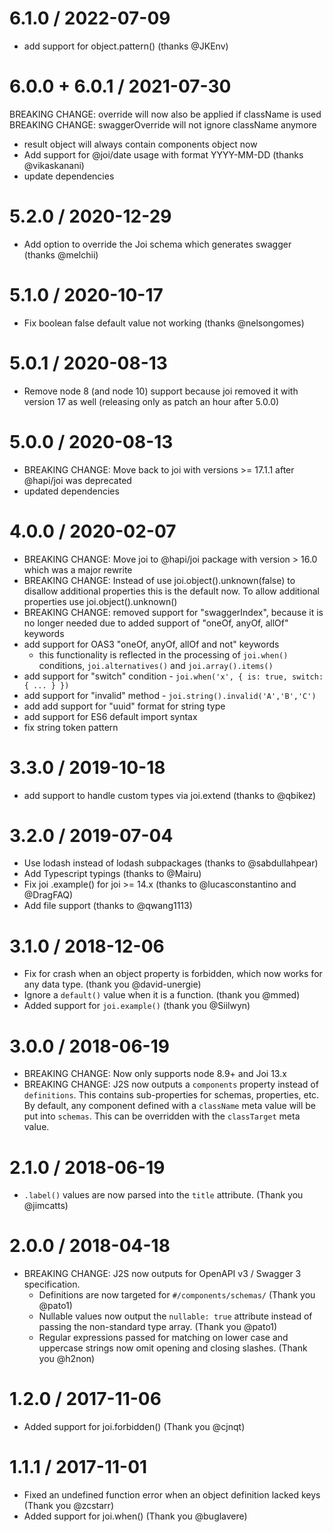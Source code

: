 6.1.0 / 2022-07-09
==================
  * add support for object.pattern() (thanks @JKEnv)

6.0.0 + 6.0.1 / 2021-07-30
==========================

  BREAKING CHANGE: override will now also be applied if className is used
  BREAKING CHANGE: swaggerOverride will not ignore className anymore
  * result object will always contain components object now
  * Add support for @joi/date usage with format YYYY-MM-DD (thanks @vikaskanani)
  * update dependencies

5.2.0 / 2020-12-29
==================

  * Add option to override the Joi schema which generates swagger (thanks @melchii)

5.1.0 / 2020-10-17
==================

  * Fix boolean false default value not working (thanks @nelsongomes)

5.0.1 / 2020-08-13
==================

  * Remove node 8 (and node 10) support because joi removed it with version 17 as well
    (releasing only as patch an hour after 5.0.0)

5.0.0 / 2020-08-13
==================

  * BREAKING CHANGE: Move back to joi with versions >= 17.1.1 after @hapi/joi was deprecated
  * updated dependencies

4.0.0 / 2020-02-07
==================

  * BREAKING CHANGE: Move joi to @hapi/joi package with version > 16.0 which was a major rewrite
  * BREAKING CHANGE: Instead of use joi.object().unknown(false) to disallow additional properties
      this is the default now. To allow additional properties use joi.object().unknown()
  * BREAKING CHANGE: removed support for "swaggerIndex", because it is no longer needed due to added support of "oneOf, anyOf, allOf" keywords
  * add support for OAS3 "oneOf, anyOf, allOf and not" keywords
    - this functionality is reflected in the processing of `joi.when()` conditions, `joi.alternatives()` and `joi.array().items()`
  * add support for "switch" condition - `joi.when('x', { is: true, switch: { ... } })`
  * add support for "invalid" method - `joi.string().invalid('A','B','C')`
  * add add support for "uuid" format for string type
  * add support for ES6 default import syntax
  * fix string token pattern

3.3.0 / 2019-10-18
==================

  * add support to handle custom types via joi.extend (thanks to @qbikez)

3.2.0 / 2019-07-04
==================

  * Use lodash instead of lodash subpackages (thanks to @sabdullahpear)
  * Add Typescript typings (thanks to @Mairu)
  * Fix joi .example() for joi >= 14.x (thanks to @lucasconstantino and @DragFAQ)
  * Add file support (thanks to @qwang1113)

3.1.0 / 2018-12-06
==================

  * Fix for crash when an object property is forbidden, which now works for any data type. (thank you @david-unergie)
  * Ignore a `default()` value when it is a function. (thank you @mmed)
  * Added support for `joi.example()` (thank you @Siilwyn)

3.0.0 / 2018-06-19
==================

  * BREAKING CHANGE: Now only supports node 8.9+ and Joi 13.x
  * BREAKING CHANGE: J2S now outputs a `components` property instead of `definitions`. This contains sub-properties for schemas, properties, etc. By default, any component defined with a `className` meta value will be put into `schemas`. This can be overridden with the `classTarget` meta value.

2.1.0 / 2018-06-19
==================

  * `.label()` values are now parsed into the `title` attribute. (Thank you @jimcatts)

2.0.0 / 2018-04-18
==================

  * BREAKING CHANGE: J2S now outputs for OpenAPI v3 / Swagger 3 specification.
    * Definitions are now targeted for `#/components/schemas/` (Thank you @pato1)
    * Nullable values now output the `nullable: true` attribute instead of passing the non-standard type array. (Thank you @pato1)
    * Regular expressions passed for matching on lower case and uppercase strings now omit opening and closing slashes. (Thank you @h2non)

1.2.0 / 2017-11-06
==================

  * Added support for joi.forbidden() (Thank you @cjnqt)


1.1.1 / 2017-11-01
==================

  * Fixed an undefined function error when an object definition lacked keys (Thank you @zcstarr)
  * Added support for joi.when() (Thank you @buglavere)
